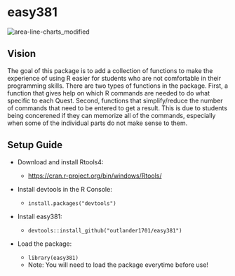 # easy381

![area-line-charts_modified](https://user-images.githubusercontent.com/92488443/138151527-2a34bf62-ee6f-4655-8ee7-77e45ef27f86.jpg)

## Vision
The goal of this package is to add a collection of functions to make the experience of using R easier for students who are not comfortable in their programming skills. There are two types of functions in the package. First, a function that gives help on which R commands are needed to do what specific to each Quest. Second, functions that simplify/reduce the number of commands that need to be entered to get a result. This is due to students being concerened if they can memorize all of the commands, especially when some of the individual parts do not make sense to them.

## Setup Guide
* Download and install Rtools4:
  * https://cran.r-project.org/bin/windows/Rtools/
  
* Install devtools in the R Console:
  * `install.packages("devtools")`

* Install easy381:
  * `devtools::install_github("outlander1701/easy381")`

* Load the package: 
  * `library(easy381)`
  * Note: You will need to load the package everytime before use!
